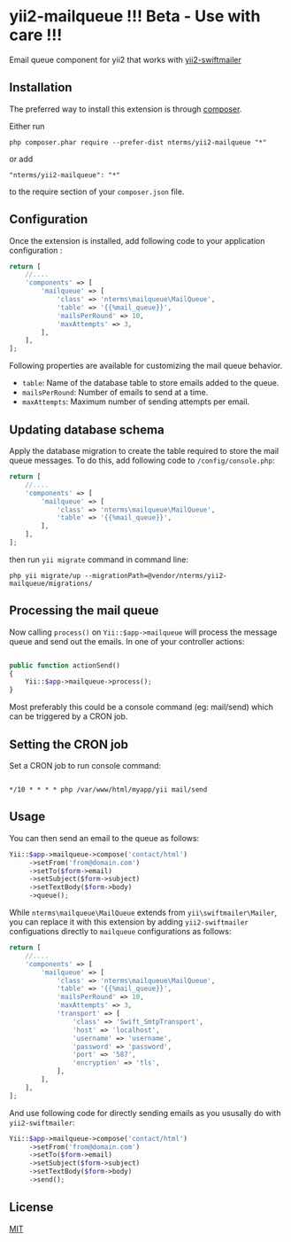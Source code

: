 yii2-mailqueue !!! Beta - Use with care !!!
========================

Email queue component for yii2 that works with [yii2-swiftmailer](http://www.yiiframework.com/doc-2.0/ext-swiftmailer-index.html)


Installation
------------

The preferred way to install this extension is through [composer](http://getcomposer.org/download/).

Either run

```
php composer.phar require --prefer-dist nterms/yii2-mailqueue "*"
```

or add

```
"nterms/yii2-mailqueue": "*"
```

to the require section of your `composer.json` file.

 
Configuration
-------------
Once the extension is installed, add following code to your application configuration :

```php
return [
    //....
    'components' => [
        'mailqueue' => [
            'class' => 'nterms\mailqueue\MailQueue',
			'table' => '{{%mail_queue}}',
			'mailsPerRound' => 10,
			'maxAttempts' => 3,
        ],
    ],
];
```

Following properties are available for customizing the mail queue behavior.

- `table`: Name of the database table to store emails added to the queue.
- `mailsPerRound`: Number of emails to send at a time.
- `maxAttempts`: Maximum number of sending attempts per email.


Updating database schema
------------------------

Apply the database migration to create the table required to store the mail queue messages. To do this, 
add following code to `/config/console.php`:

```php
return [
    //....
    'components' => [
        'mailqueue' => [
            'class' => 'nterms\mailqueue\MailQueue',
			'table' => '{{%mail_queue}}',
        ],
    ],
];
```

then run `yii migrate` command in command line:

```
php yii migrate/up --migrationPath=@vendor/nterms/yii2-mailqueue/migrations/
```

Processing the mail queue
-------------------------

Now calling `process()` on `Yii::$app->mailqueue` will process the message queue and send out the emails. 
In one of your controller actions:

```php

public function actionSend()
{
	Yii::$app->mailqueue->process();
}

```

Most preferably this could be a console command (eg: mail/send) which can be triggered by a CRON job.


Setting the CRON job
--------------------

Set a CRON job to run console command:

```

*/10 * * * * php /var/www/html/myapp/yii mail/send

```


Usage
-----

You can then send an email to the queue as follows:

```php
Yii::$app->mailqueue->compose('contact/html')
     ->setFrom('from@domain.com')
     ->setTo($form->email)
     ->setSubject($form->subject)
     ->setTextBody($form->body)
     ->queue();
```

While `nterms\mailqueue\MailQueue` extends from `yii\swiftmailer\Mailer`, you can replace it with this extension by adding 
`yii2-swiftmailer` configuations directly to `mailqueue` configurations as follows:

```php
return [
    //....
    'components' => [
        'mailqueue' => [
            'class' => 'nterms\mailqueue\MailQueue',
			'table' => '{{%mail_queue}}',
			'mailsPerRound' => 10,
			'maxAttempts' => 3,
			'transport' => [
				'class' => 'Swift_SmtpTransport',
				'host' => 'localhost',
				'username' => 'username',
				'password' => 'password',
				'port' => '587',
				'encryption' => 'tls',
			],
        ],
    ],
];
```

And use following code for directly sending emails as you ususally do with `yii2-swiftmailer`:

```php
Yii::$app->mailqueue->compose('contact/html')
     ->setFrom('from@domain.com')
     ->setTo($form->email)
     ->setSubject($form->subject)
     ->setTextBody($form->body)
     ->send();
```

License
-------

[MIT](LICENSE)
